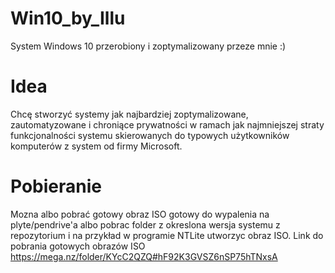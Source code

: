 # Win10_by_Illu
System Windows 10 przerobiony i zoptymalizowany przeze mnie :) 

# Idea
Chcę stworzyć systemy jak najbardziej zoptymalizowane, zautomatyzowane i chroniące prywatności w ramach jak najmniejszej straty funkcjonalności systemu skierowanych do typowych użytkowników komputerów z system od firmy Microsoft. 

# Pobieranie 
Mozna albo pobrać gotowy obraz ISO gotowy do wypalenia na plyte/pendrive'a albo pobrac folder z okreslona wersja systemu z repozytorium i na przykład w programie NTLite utworzyc obraz ISO.
Link do pobrania gotowych obrazów ISO
https://mega.nz/folder/KYcC2QZQ#hF92K3GVSZ6nSP75hTNxsA

